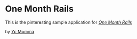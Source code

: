 # One Month Rails

This is the pinteresting sample application for
[*One Month Rails*](http://onemonthrails.com)

by [Yo Momma](https://google.com)
